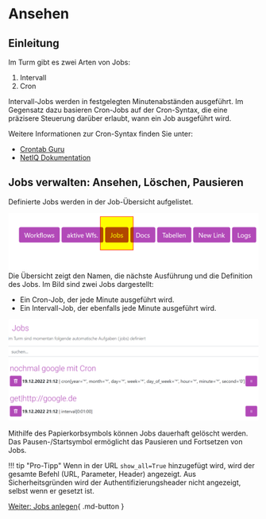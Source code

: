 
# Ansehen

## Einleitung 
Im Turm gibt es zwei Arten von Jobs:

1. Intervall
2. Cron

Intervall-Jobs werden in festgelegten Minutenabständen ausgeführt. Im Gegensatz dazu basieren Cron-Jobs auf der Cron-Syntax, die eine präzisere Steuerung darüber erlaubt, wann ein Job ausgeführt wird.

Weitere Informationen zur Cron-Syntax finden Sie unter:
- [Crontab Guru](https://crontab.guru/)
- [NetIQ Dokumentation](https://www.netiq.com/documentation/cloud-manager-2-5/ncm-reference/data/bexyssf.html)

## Jobs verwalten: Ansehen, Löschen, Pausieren
Definierte Jobs werden in der Job-Übersicht aufgelistet.

![](../../img/jobs_ansehn.png)  
Die Übersicht zeigt den Namen, die nächste Ausführung und die Definition des Jobs. Im Bild sind zwei Jobs dargestellt:     
- Ein Cron-Job, der jede Minute ausgeführt wird.
- Ein Intervall-Job, der ebenfalls jede Minute ausgeführt wird.

![](../../img/jobs.png)

Mithilfe des Papierkorbsymbols können Jobs dauerhaft gelöscht werden. Das Pausen-/Startsymbol ermöglicht das Pausieren und Fortsetzen von Jobs.

!!! tip "Pro-Tipp"
     Wenn in der URL ````show_all=True```` hinzugefügt wird, wird der gesamte Befehl (URL, Parameter, Header) angezeigt. Aus Sicherheitsgründen wird der Authentifizierungsheader nicht angezeigt, selbst wenn er gesetzt ist.

 [Weiter: Jobs anlegen](01_jobs_create.md){ .md-button }